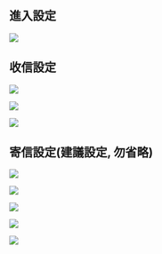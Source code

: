 ## 進入設定
![](https://in.ncu.edu.tw/center31/GMail_config/GMail_config01.png)
## 收信設定
![](https://in.ncu.edu.tw/center31/GMail_config/GMail_config02.png)

![](https://in.ncu.edu.tw/center31/GMail_config/GMail_config03.png)

![](https://in.ncu.edu.tw/center31/GMail_config/GMail_config04.png)

## 寄信設定(建議設定, 勿省略)
![](https://in.ncu.edu.tw/center31/GMail_config/GMail_config05.png)

![](https://in.ncu.edu.tw/center31/GMail_config/GMail_config06.png)

![](https://in.ncu.edu.tw/center31/GMail_config/GMail_config07.png)

![](https://in.ncu.edu.tw/center31/GMail_config/GMail_config08.png)

![](https://in.ncu.edu.tw/center31/GMail_config/GMail_config09.png)
